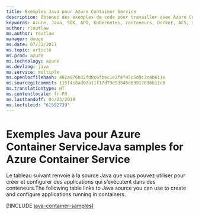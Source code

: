 ```yaml
---
title: Exemples Java pour Azure Container Service
description: Obtenez des exemples de code pour travailler avec Azure Container Service à partir de vos applications Java.
keywords: Azure, Java, SDK, API, Kubernetes, conteneurs, Docker, ACS, registre, images
author: rloutlaw
ms.author: routlaw
manager: douge
ms.date: 07/31/2017
ms.topic: article
ms.prod: azure
ms.technology: azure
ms.devlang: java
ms.service: multiple
ms.openlocfilehash: 482a876b32fd8c6fb6c1e2f4f45c5d9c3c4b611e
ms.sourcegitcommit: 115f4c8ad07a11f17d79e9d945d63917836b11c8
ms.translationtype: HT
ms.contentlocale: fr-FR
ms.lasthandoff: 04/23/2019
ms.locfileid: "61592739"
---
```

# <a name="java-samples-for-azure-container-service"></a><span data-ttu-id="ec5e1-104">Exemples Java pour Azure Container Service</span><span class="sxs-lookup"><span data-stu-id="ec5e1-104">Java samples for Azure Container Service</span></span>

<span data-ttu-id="ec5e1-105">Le tableau suivant renvoie à la source Java que vous pouvez utiliser pour créer et configurer des applications qui s’exécutent dans des conteneurs.</span><span class="sxs-lookup"><span data-stu-id="ec5e1-105">The following table links to Java source you can use to create and configure applications running in containers.</span></span>

[!INCLUDE [java-container-samples](includes/java-container-samples.md)]
